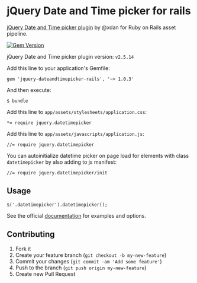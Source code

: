 jQuery Date and Time picker for rails
=====================================

[jQuery Date and Time picker plugin](https://github.com/xdan/datetimepicker) by @xdan for Ruby on Rails asset pipeline.

[![Gem Version](https://badge.fury.io/rb/jquery-dateandtimepicker-rails.svg)](http://badge.fury.io/rb/jquery-dateandtimepicker-rails)

jQuery Date and Time picker plugin version: `v2.5.14`

Add this line to your application's Gemfile:

    gem 'jquery-dateandtimepicker-rails', '~> 1.0.3'

And then execute:

    $ bundle

Add this line to `app/assets/stylesheets/application.css`:

    *= require jquery.datetimepicker

Add this line to `app/assets/javascripts/application.js`:

    //= require jquery.datetimepicker

You can autoinitialize datetime picker on page load for elements with class `datetimepicker` by also adding to js manifest:

    //= require jquery.datetimepicker/init

Usage
-----

    $('.datetimepicker').datetimepicker();

See the official [documentation](http://xdsoft.net/jqplugins/datetimepicker/) for examples and options.

Contributing
------------

1. Fork it
2. Create your feature branch (`git checkout -b my-new-feature`)
3. Commit your changes (`git commit -am 'Add some feature'`)
4. Push to the branch (`git push origin my-new-feature`)
5. Create new Pull Request
